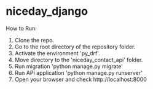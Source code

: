 # niceday_django

How to Run:
1. Clone the repo.
2. Go to the root directory of the repository folder.
3. Activate the environment 'py_drf'.
4. Move directory to the 'niceday_contact_api' folder.
5. Run migration 'python manage.py migrate'
6. Run API application 'python manage.py runserver'
7. Open your browser and check http://localhost:8000

